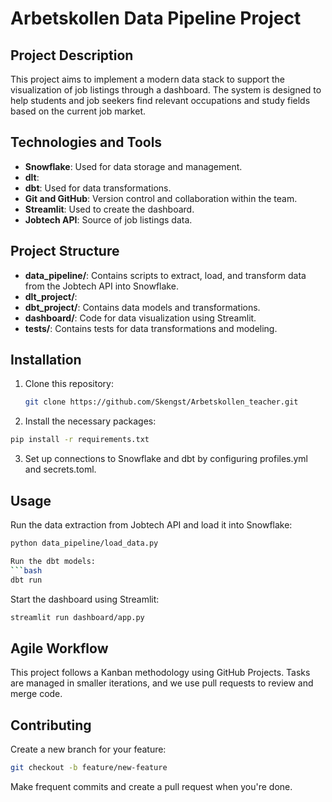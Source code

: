 # Arbetskollen Data Pipeline Project

## Project Description
This project aims to implement a modern data stack to support the visualization of job listings through a dashboard. The system is designed to help students and job seekers find relevant occupations and study fields based on the current job market.

## Technologies and Tools
- **Snowflake**: Used for data storage and management.
- **dlt**: 
- **dbt**: Used for data transformations.
- **Git and GitHub**: Version control and collaboration within the team.
- **Streamlit**: Used to create the dashboard.
- **Jobtech API**: Source of job listings data.

## Project Structure
- **data_pipeline/**: Contains scripts to extract, load, and transform data from the Jobtech API into Snowflake.
- **dlt_project/**:
- **dbt_project/**: Contains data models and transformations.
- **dashboard/**: Code for data visualization using Streamlit.
- **tests/**: Contains tests for data transformations and modeling.

## Installation
1. Clone this repository:
   ```bash
   git clone https://github.com/Skengst/Arbetskollen_teacher.git
   ```
   
2. Install the necessary packages:
```bash
pip install -r requirements.txt
```

3. Set up connections to Snowflake and dbt by configuring profiles.yml and secrets.toml.

## Usage
Run the data extraction from Jobtech API and load it into Snowflake:
```bash
python data_pipeline/load_data.py
```
```bash
Run the dbt models:
```bash
dbt run
```
Start the dashboard using Streamlit:
```bash
streamlit run dashboard/app.py
```

## Agile Workflow
This project follows a Kanban methodology using GitHub Projects. Tasks are managed in smaller iterations, and we use pull requests to review and merge code.

## Contributing
Create a new branch for your feature:
```bash
git checkout -b feature/new-feature
```
Make frequent commits and create a pull request when you're done.
